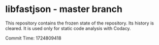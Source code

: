 # libfastjson - master branch

This repository contains the frozen state of the repository.
Its history is cleared. It is used only for static code
analysis with Codacy.

Commit Time: 1724809418
